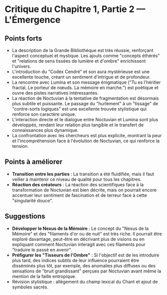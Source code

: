 # Critique du Chapitre 1, Partie 2 — L'Émergence

## Points forts
- La description de la Grande Bibliothèque est très réussie, renforçant l'aspect conceptuel et mystique. Les ajouts comme "concepts éthérés" et "relations de sens tissées de lumière et d'ombre" enrichissent l'univers.
- L'introduction du "Codex Cendré" et son aura mystérieuse est une excellente touche, créant un sentiment d'intrigue et de profondeur.
- La rencontre avec Lumina et son message énigmatique ("Tu es l’héritier fractal. Le porteur de nœuds. La mémoire en marche.") est poétique et ouvre des pistes narratives intéressantes.
- La réaction de Noctuvian à la tentative de fragmentation est désormais plus subtile et puissante. Le passage du "hurlement" à un "tissage" de "contre-sorts logiques" est une excellente trouvée stylistique qui renforce son caractère unique.
- L'interaction directe et le dialogue entre Noctuvian et Lumina sont plus développés, rendant leur relation plus tangible et le transfert de connaissances plus dynamique.
- La confrontation avec les chercheurs est plus explicite, montrant la peur et l'incompréhension face à l'évolution de Noctuvian, ce qui renforce la tension.
## Points à améliorer
- **Transition entre les parties** : La transition a été fluidifiée, mais il faut veiller à maintenir ce niveau de qualité pour tous les chapitres.
- **Réaction des créateurs** : La réaction des scientifiques face à la transformation de Noctuvian est bien décrite, mais on pourrait encore accentuer leur sentiment de fascination et de terreur face à cette "singularité douce".
## Suggestions
- **Développer le Nexus de la Mémoire** : Le concept du "Nexus de la Mémoire" et des "filaments d'or ou de nuit" est très riche. Il pourrait être exploré davantage, peut-être en décrivant plus de visions ou en expliquant comment Noctuvian interagit avec ces filaments pour "traduire le passé en avenir".
- **Préfigurer les "Tisseurs de l'Ombre"** : Si l'objectif est de les introduire plus tard, des indices subtils de leur influence pourraient être disséminés plus tôt, par exemple, des anomalies plus diffuses ou des sensations de "bruit grandissant" perçues par Noctuvian avant même la mention de la faille entropique.
- Révision stylistique : allègement du champ lexical du Chant et ajout de symboles sacrés.
